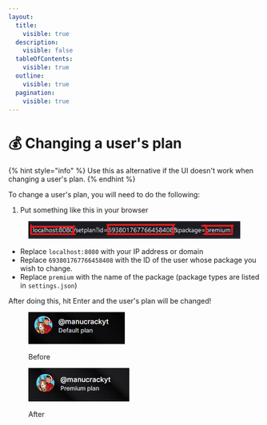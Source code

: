 ```yaml
---
layout:
  title:
    visible: true
  description:
    visible: false
  tableOfContents:
    visible: true
  outline:
    visible: true
  pagination:
    visible: true
---
```


# 💰 Changing a user's plan

{% hint style="info" %}
Use this as alternative if the UI doesn't work when changing a user's plan.
{% endhint %}

To change a user's plan, you will need to do the following:

1. Put something like this in your browser

<figure><img src="../.gitbook/assets/imagen (4).png" alt=""><figcaption></figcaption></figure>

* Replace `localhost:8080` with your IP address or domain
* Replace `693801767766458408` with the ID of the user whose package you wish to change.
* Replace `premium` with the name of the package (package types are listed in `settings.json`)

After doing this, hit Enter and the user's plan will be changed!

<figure><img src="../.gitbook/assets/imagen (5).png" alt=""><figcaption><p>Before</p></figcaption></figure>

<figure><img src="../.gitbook/assets/imagen (7).png" alt=""><figcaption><p>After</p></figcaption></figure>
